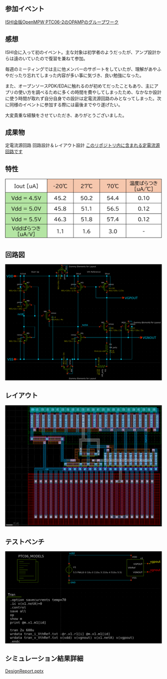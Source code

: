 ## 参加イベント
[ISHI会版OpenMPW PTC06-2のOPAMPのグループワーク](https://ishi-kai.org/openmpw/shuttle/ptc06/2025/06/14/shuttle_ISHI-Kai_OpenMPW-PTC06-2_OPAMP_Team.html)
　
## 感想
ISHI会に入って初のイベント。主な対象は初学者のようだったが、アンプ設計からは遠のいていたので復習を兼ねて参加。

毎週のミーティングでは主に他メンバーのサポートをしていたが、理解があやふやだったり忘れてしまった内容が多い事に気づき、良い勉強になった。

また、オープンソースPDK/EDAに触れるのが初めてだったこともあり、主にアプリの使い方を調べるために多くの時間を費やしてしまったため、なかなか設計に使う時間が取れず自分自身での設計は定電流源回路のみとなってしまった。次に同様のイベントに参加する際には最後までやり遂げたい。

大変貴重な経験をさせていただき、ありがとうございました。

## 成果物
定電流源回路 回路設計＆レイアウト設計
[このリポジトリ内に含まれる定電流源回路です](https://github.com/ugeugeHigh/opamp_ishi)

## 特性
![DCOP Vdd&Temp Variation](images/vthrefDCOP.jpg)

## 回路図
![Schematic](images/schematic.png)

## レイアウト
![Layout](images/layout.png)

## テストベンチ
![Testbench](images/testbench.png)

## シミュレーション結果詳細
[DesignReport.pptx](DesignReport.pptx)